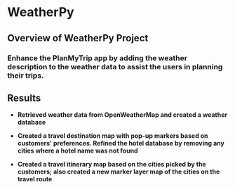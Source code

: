 # WeatherPy

##  **Overview of WeatherPy Project**

### Enhance the PlanMyTrip app by adding the weather description to the weather data to assist the users in planning their trips. 


## **Results**

- **Retrieved weather data from OpenWeatherMap and created a weather database**

- **Created a travel destination map with pop-up markers based on customers' preferences. Refined the hotel database by removing any cities where a hotel name was not found**

- **Created a travel itinerary map based on the cities picked by the customers; also created a new marker layer map of the cities on the travel route** 
